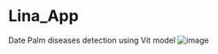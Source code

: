 # Lina_App
Date Palm diseases detection using Vit model 
![image](https://github.com/user-attachments/assets/69f62c30-663c-417e-95c2-98f83e2257e3)
